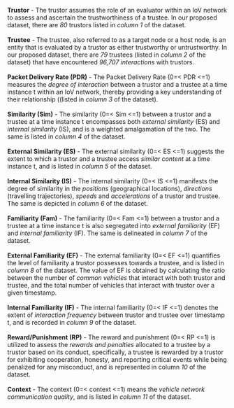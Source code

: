 **Trustor** - The trustor assumes the role of an evaluator within an IoV network to assess and ascertain the trustworthiness of a trustee. In our proposed dataset, there are *80* trustors listed in *column 1* of the dataset.<br/><br/>
**Trustee** - The trustee, also referred to as a target node or a host node, is an entity that is evaluated by a trustor as either trustworthy or untrustworthy. In our proposed dataset, there are *79* trustees (listed in *column 2* of the dataset) that have encountered *96,707 interactions* with trustors. <br/><br/>
**Packet Delivery Rate (PDR)** - The Packet Delivery Rate (0=< PDR <=1) measures the *degree of interaction* between a trustor and a trustee at a time instance t within an IoV network, thereby providing a key understanding of their relationship ((listed in *column 3* of the dataset). <br/><br/>
**Similarity (Sim)** - The similarity (0=< Sim <=1) between a trustor and a trustee at a time instance t encompasses both *external similarity* (ES) and *internal similarity* (IS), and is a weighted amalgamation of the two. The same is listed in *column 4* of the dataset.<br/><br/>
**External Similarity (ES)** - The external similarity (0=< ES <=1) suggests the extent to which a trustor and a trustee access *similar content* at a time instance t, and is listed in *column 5* of the dataset.<br/><br/>
**Internal Similarity (IS)** - The internal similarity (0=< IS <=1) manifests the degree of similarity in the *positions* (geographical locations), *directions* (travelling trajectories), *speeds* and *accelerations* of a trustor and trustee. The same is depicted in *column 6* of the dataset.<br/><br/>
**Familiarity (Fam)** - The familiarity (0=< Fam <=1) between a trustor and a trustee at a time instance t is also segregated into *external familiarity* (EF) and *internal familiarity* (IF). The same is delineated in *column 7* of the dataset.<br/><br/>
**External Familiarity (EF)** - The external familiarity (0=< EF <=1) quantifies the level of familiarity a trustor possesses towards a trustee, and is listed in *column 8* of the dataset. The value of EF is obtained by calculating the ratio between the number of *common vehicles* that interact with both trustor and trustee, and the total number of vehicles that interact with trustor over a given timestamp.<br/><br/>
**Internal Familiarity (IF)** - The internal familiarity (0=< IF <=1) denotes the extent of *interaction frequency* between trustor and trustee over timestamp t, and is recorded in *column 9* of the dataset. <br/><br/>
**Reward/Punishment (RP)** - The reward and punishment (0=< RP <=1) is utilized to assess the *rewards and penalties* allocated to a trustee by a trustor based on its conduct, specifically, a trustee is rewarded by a trustor for exhibiting cooperation, honesty, and reporting critical events while being penalized for any misconduct, and is represented in column *10* of the dataset. <br/><br/>
**Context** - The context (0=< context <=1) means the *vehicle network communication quality*, and is listed in *column 11* of the dataset.<br/><br/>
